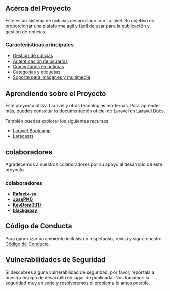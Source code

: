 

## Acerca del Proyecto

Este es un sistema de noticias desarrollado con Laravel. Su objetivo es proporcionar una plataforma ágil y fácil de usar para la publicación y gestión de noticias.

### Características principales
- [Gestión de noticias](#)
- [Autenticación de usuarios](#)
- [Comentarios en noticias](#)
- [Categorías y etiquetas](#)
- [Soporte para imágenes y multimedia](#)

## Aprendiendo sobre el Proyecto

Este proyecto utiliza Laravel y otras tecnologías modernas. Para aprender más, puedes consultar la documentación oficial de Laravel en [Laravel Docs](https://laravel.com/docs).

También puedes explorar los siguientes recursos:
- [Laravel Bootcamp](https://bootcamp.laravel.com)
- [Laracasts](https://laracasts.com)

## colaboradores

Agradecemos a nuestros colaboradores por su apoyo al desarrollo de este proyecto. 

### colaboradores
- **[Rafaelx-ss](https://github.com/Rafaelx-ss)**
- **[JosePK0](https://github.com/JosePK0)**
- **[KevDom0317](https://github.com/KevDom0317)**
- **[blackgroxy](https://github.com/Gu1ll3rmo)**



## Código de Conducta

Para garantizar un ambiente inclusivo y respetuoso, revisa y sigue nuestro [Código de Conducta](#).

## Vulnerabilidades de Seguridad

Si descubres alguna vulnerabilidad de seguridad, por favor, repórtala a nuestro equipo de desarrollo en lugar de publicarla. Nos tomamos la seguridad muy en serio y resolveremos el problema lo antes posible.
